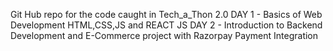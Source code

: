 Git Hub repo for the code caught in Tech_a_Thon 2.0
DAY 1 - Basics of Web Development HTML,CSS,JS and REACT JS
DAY 2 - Introduction to Backend Development and E-Commerce project with Razorpay Payment Integration
